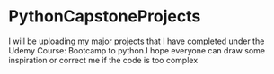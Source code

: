 # PythonCapstoneProjects
I will be uploading my major projects that I have completed under the Udemy Course: Bootcamp to python.I hope everyone can draw some inspiration or correct me if the code is too complex
